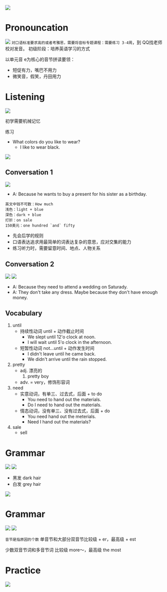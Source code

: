 

![](./pic/1.png)

# Pronouncation
![](./pic/2.png)
`对口语标准要求高的或者考雅思，需要将音标专题课程：需要练习 3-4周`，到 QQ找老师校对发音。
初级阶段：培养英语学习的方式

以单元音 e为核心的音节拼读要领：
- 短促有力，嘴巴不用力
- 微笑音，假笑，丹田用力

# Listening
![](./pic/3.png)

初学需要机械记忆

练习
- What colors do you like to wear?
    - I like to wear black.

![](./pic/4.png)

## Conversation 1
![](./pic/5.png)

- A: Because he wants to buy a present for his sister as a birthday.

```
英文中钱不可数：How much
浅色：light + blue
深色：dark + blue
打折：on sale
150美元：one hundred `and` fifty
```

- 先会后学的规则
- 口语表达追求用最简单的词表达复杂的意思，应对交集的能力
- 练习听力时，需要留意时间、地点、人物关系

## Conversation 2
![](./pic/6.png)
![](./pic/7.png)

- A: Because they need to attend a wedding on Saturady.
- A: They don't take any dress. Maybe because they don't have enough money.

## Vocabulary
1. until
    - 持续性动词 until + 动作截止时间
      - We slept until 12'o clock at noon.
      - I will wait until 5'o clock in the afternoon.
    - 短暂性动词 not...until + 动作发生时间
      - I didn't leave until he came back.
      - We didn't arrive until the rain stopped.
2. pretty   
   - adj. 漂亮的 
      1. pretty boy
   - adv. = very，修饰形容词
3. need 
   - 实意动词，有单三、过去式，后面 + to do
     - You need to hand out the materials.
     - Do I need to hand out the materials.
   - 情态动词，没有单三、没有过去式，后面 + do
     - You need hand out the meterials.
     - Need I hand out the materials?
4. sale 
   - sell

# Grammar
![](./pic/8.png)
![](./pic/9.png)

- 黑发 dark hair
- 白发 grey hair

![](./pic/10.png)

# Grammar
![](./pic/11.png)
![](./pic/12.png)

`音节是指原因的个数`
单音节和大部分双音节比较级 + er，最高级 + est

少数双音节词和多音节词 比较级 more～，最高级 the most

# Practice
![](./pic/13.png)
